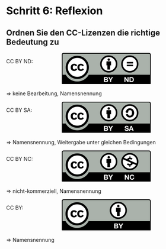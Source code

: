<h1 style="color:#000000">Schritt 6: Reflexion</h1>
<link rel="stylesheet" href="https://cdnjs.cloudflare.com/ajax/libs/font-awesome/4.7.0/css/font-awesome.min.css">

<h2>Ordnen Sie den CC-Lizenzen die richtige Bedeutung zu</h2>

<div class="dragdropContainer">
	<p style="display:inline-block;float:left;width:150px;text-align:left;">CC BY ND: </p>
	<div class="dropzone">
		<img id="drag1" src="images/creative-commons_cc-by-nd.svg" draggable="true">
	</div>
	<div class="dropzone">
	</div>
	<p style="display:inline-block;float:left">=> keine Bearbeitung, Namensnennung</p>
</div>
<br style="clear:both;">
<div class="dragdropContainer">
	<p style="display:inline-block;float:left;width:150px;text-align:left;">CC BY SA: </p>
	<div class="dropzone">
		<img id="drag2" src="images/creative-commons_cc-by-sa.svg" draggable="true">
	</div>
	<div class="dropzone">
	</div>
	<p style="display:inline-block;float:left;">=> Namensnennung, Weitergabe unter gleichen Bedingungen</p>
</div>
<br style="clear:both;">
<div class="dragdropContainer">
	<p style="display:inline-block;float:left;width:150px;text-align:left;">CC BY NC: </p>
	<div class="dropzone">
		<img id="drag3" src="images/creative-commons_cc-by-nc.svg" draggable="true">
	</div>
	<div class="dropzone">
	</div>
	<p style="display:inline-block;float:left;">=> nicht-kommerziell, Namensnennung</p>
</div>
<br style="clear:both;">
<div class="dragdropContainer">
	<p style="display:inline-block;float:left;width:150px;text-align:left;">CC BY: </p>
	<div class="dropzone">
		<img id="drag4" src="images/creative-commons_cc-by.svg" draggable="true">
	</div>
	<div class="dropzone">
	</div>
	<p style="display:inline-block;float:left;">=> Namensnennung</p>
</div>

<script>
function ziehen(ev) {
	ev.dataTransfer.setData('text', ev.target.id);
}
function ablegenErlauben(ev) {
	ev.preventDefault();
}
function ablegen(ev) {
	ev.preventDefault();
	var data = ev.dataTransfer.getData('text');
	var target = ev.target;
	while (" " + target.className + " ".indexOf(" zielzone ") == -1) {
	    target = target.parentNode;
	}
	target.appendChild(document.getElementById(data));
}
window.addEventListener("load", function () {
	var elms = document.querySelectorAll(".dropzone");
	for (var i = 0; i < elms.length; i++) {
		var zielzone = elms[i];
		zielzone.addEventListener("drop", ablegen);
		zielzone.addEventListener("dragover", ablegenErlauben);
	};
	elms = document.querySelectorAll("[draggable=true]")
	for (var i = 0; i < elms.length; i++) {
		var draggable = elms[i];
		draggable.addEventListener("dragstart", ziehen);
	};
});
</script>
